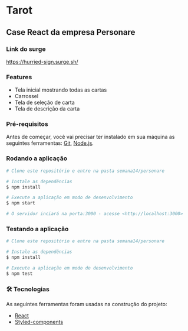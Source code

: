 # Tarot
## Case React da empresa Personare

### Link do surge
https://hurried-sign.surge.sh/

### Features

- Tela inicial mostrando todas as cartas
- Carrossel
- Tela de seleção de carta
- Tela de descrição da carta

### Pré-requisitos

Antes de começar, você vai precisar ter instalado em sua máquina as seguintes ferramentas:
[Git](https://git-scm.com), [Node.js](https://nodejs.org/en/).

### Rodando a aplicação

```bash
# Clone este repositório e entre na pasta semana14/personare

# Instale as dependências
$ npm install

# Execute a aplicação em modo de desenvolvimento
$ npm start

# O servidor inciará na porta:3000 - acesse <http://localhost:3000>
```
### Testando a aplicação

```bash
# Clone este repositório e entre na pasta semana14/personare

# Instale as dependências
$ npm install

# Execute a aplicação em modo de desenvolvimento
$ npm test

```
### 🛠 Tecnologias

As seguintes ferramentas foram usadas na construção do projeto:

- [React](https://pt-br.reactjs.org/)
- [Styled-components](https://styled-components.com/)
